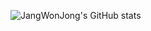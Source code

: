 ![JangWonJong's GitHub stats](https://github-readme-stats.vercel.app/api?username=JangWonJong&theme=midnight-purple&show_icons=true)

